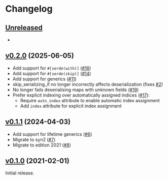# Changelog

## [Unreleased][]

[Unreleased]: https://github.com/trussed-dev/serde-indexed/compare/0.2.0...HEAD

-

## [v0.2.0][] (2025-06-05)

[v0.2.0]: https://github.com/trussed-dev/serde-indexed/compare/0.1.1...0.2.0

- Add support for `#[serde(with)]` ([#16][])
- Add support for `#[serde(skip)]` ([#14][])
- Add support for generics ([#11][])
- skip_serializing_if no longer incorrectly affects deserialization (fixes [#2][])
- No longer fails deserialising maps with unknown fields ([#19][])
- Prefer explicit indexing over automatically assigned indices ([#17][]):
  - Require `auto_index` attribute to enable automatic index assignment
  - Add `index` attribute for explicit index assignment

[#2]: https://github.com/trussed-dev/serde-indexed/issues/2
[#11]: https://github.com/trussed-dev/serde-indexed/pull/11
[#14]: https://github.com/trussed-dev/serde-indexed/pull/14
[#16]: https://github.com/trussed-dev/serde-indexed/pull/16
[#17]: https://github.com/trussed-dev/serde-indexed/issues/17
[#19]: https://github.com/trussed-dev/serde-indexed/pull/19

## [v0.1.1][] (2024-04-03)

[v0.1.1]: https://github.com/trussed-dev/serde-indexed/compare/0.1.0...0.1.1

- Add support for lifetime generics ([#6][])
- Migrate to syn2 ([#7][])
- Migrate to edition 2021 ([#8][])

[#6]: https://github.com/trussed-dev/serde-indexed/pull/6
[#7]: https://github.com/trussed-dev/serde-indexed/pull/7
[#8]: https://github.com/trussed-dev/serde-indexed/pull/8

## [v0.1.0][] (2021-02-01)

[v0.1.0]: https://github.com/trussed-dev/serde-indexed/releases/tag/0.1.0

Initial release.

